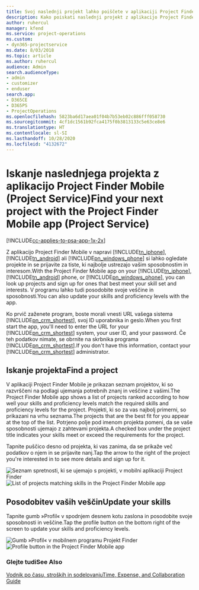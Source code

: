 ```yaml
---
title: Svoj naslednji projekt lahko poiščete v aplikaciji Project Finder Mobile
description: Kako poiskati naslednji projekt z aplikacijo Project Finder Mobile za rešitev Project Service
author: ruhercul
manager: kfend
ms.service: project-operations
ms.custom:
- dyn365-projectservice
ms.date: 8/03/2018
ms.topic: article
ms.author: ruhercul
audience: Admin
search.audienceType:
- admin
- customizer
- enduser
search.app:
- D365CE
- D365PS
- ProjectOperations
ms.openlocfilehash: 5823ba6d17aea01f04b7b53eb02c886fff058730
ms.sourcegitcommit: 4cf1dc1561b92fca4175f0b3813133c5e63ce8e6
ms.translationtype: HT
ms.contentlocale: sl-SI
ms.lasthandoff: 10/28/2020
ms.locfileid: "4132672"
---
```

# <a name="find-your-next-project-with-the-project-finder-mobile-app-project-service"></a><span data-ttu-id="e0f30-103">Iskanje naslednjega projekta z aplikacijo Project Finder Mobile (Project Service)</span><span class="sxs-lookup"><span data-stu-id="e0f30-103">Find your next project with the Project Finder Mobile app (Project Service)</span></span>

[!INCLUDE[cc-applies-to-psa-app-1x-2x](../includes/cc-applies-to-psa-app-1x-2x.md)]

<span data-ttu-id="e0f30-104">Z aplikacijo Project Finder Mobile v napravi [!INCLUDE[tn_iphone](../includes/tn-iphone.md)], [!INCLUDE[tn_android](../includes/tn-android.md)] ali [!INCLUDE[pn_windows_phone](../includes/pn-windows-phone.md)] si lahko ogledate projekte in se prijavite za tiste, ki najbolje ustrezajo vašim sposobnostim in interesom.</span><span class="sxs-lookup"><span data-stu-id="e0f30-104">With the Project Finder Mobile app on your [!INCLUDE[tn_iphone](../includes/tn-iphone.md)], [!INCLUDE[tn_android](../includes/tn-android.md)] phone, or [!INCLUDE[pn_windows_phone](../includes/pn-windows-phone.md)], you can look up projects and sign up for ones that best meet your skill set and interests.</span></span> <span data-ttu-id="e0f30-105">V programu lahko tudi posodobite svoje veščine in sposobnosti.</span><span class="sxs-lookup"><span data-stu-id="e0f30-105">You can also update your skills and proficiency levels with the app.</span></span>  
  
 <span data-ttu-id="e0f30-106">Ko prvič zaženete program, boste morali vnesti URL vašega sistema [!INCLUDE[pn_crm_shortest](../includes/pn-crm-shortest.md)], svoj ID uporabnika in geslo.</span><span class="sxs-lookup"><span data-stu-id="e0f30-106">When you first start the app, you'll need to enter the URL for your [!INCLUDE[pn_crm_shortest](../includes/pn-crm-shortest.md)] system, your user ID, and your password.</span></span> <span data-ttu-id="e0f30-107">Če teh podatkov nimate, se obrnite na skrbnika programa [!INCLUDE[pn_crm_shortest](../includes/pn-crm-shortest.md)].</span><span class="sxs-lookup"><span data-stu-id="e0f30-107">If you don't have this information,  contact your [!INCLUDE[pn_crm_shortest](../includes/pn-crm-shortest.md)] administrator.</span></span>  
  
## <a name="find-a-project"></a><span data-ttu-id="e0f30-108">Iskanje projekta</span><span class="sxs-lookup"><span data-stu-id="e0f30-108">Find a project</span></span>  
 <span data-ttu-id="e0f30-109">V aplikaciji Project Finder Mobile je prikazan seznam projektov, ki so razvrščeni na podlagi ujemanja potrebnih znanj in veščine z vašimi.</span><span class="sxs-lookup"><span data-stu-id="e0f30-109">The Project Finder Mobile app shows a list of projects ranked according to how well your skills and proficiency levels match the required skills and proficiency levels for the project.</span></span> <span data-ttu-id="e0f30-110">Projekti, ki so za vas najbolj primerni, so prikazani na vrhu seznama.</span><span class="sxs-lookup"><span data-stu-id="e0f30-110">The projects that are the best fit for you appear at the top of the list.</span></span> <span data-ttu-id="e0f30-111">Potrjeno polje pod imenom projekta pomeni, da se vaše sposobnosti ujemajo z zahtevami projekta.</span><span class="sxs-lookup"><span data-stu-id="e0f30-111">A checked box under the project title indicates your skills meet or exceed the requirements for the project.</span></span>  
  
 <span data-ttu-id="e0f30-112">Tapnite puščico desno od projekta, ki vas zanima, da se prikaže več podatkov o njem in se prijavite nanj.</span><span class="sxs-lookup"><span data-stu-id="e0f30-112">Tap the arrow to the right of the project you're interested in to see more details and sign up for it.</span></span>  
  
 <span data-ttu-id="e0f30-113">![Seznam spretnosti, ki se ujemajo s projekti, v mobilni aplikaciji Project Finder](../psa/media/project-service-project-finder-list.png "Seznam spretnosti, ki se ujemajo s projekti, v mobilni aplikaciji Project Finder")</span><span class="sxs-lookup"><span data-stu-id="e0f30-113">![List of projects matching skills in the Project Finder Mobile app](../psa/media/project-service-project-finder-list.png "List of projects matching skills in the Project Finder Mobile app")</span></span>  
  
## <a name="update-your-skills"></a><span data-ttu-id="e0f30-114">Posodobitev vaših veščin</span><span class="sxs-lookup"><span data-stu-id="e0f30-114">Update your skills</span></span>  
 <span data-ttu-id="e0f30-115">Tapnite gumb »Profil« v spodnjem desnem kotu zaslona in posodobite svoje sposobnosti in veščine.</span><span class="sxs-lookup"><span data-stu-id="e0f30-115">Tap the profile button on the bottom right of the screen to update your skills and proficiency levels.</span></span>  
  
 <span data-ttu-id="e0f30-116">![Gumb »Profil« v mobilnem programu Projekt Finder](../psa/media/project-service-project-finder-profile.png "Gumb »Profil« v mobilnem programu Projekt Finder")</span><span class="sxs-lookup"><span data-stu-id="e0f30-116">![Profile button in the Project Finder Mobile app](../psa/media/project-service-project-finder-profile.png "Profile button in the Project Finder Mobile app")</span></span>  
  
### <a name="see-also"></a><span data-ttu-id="e0f30-117">Glejte tudi</span><span class="sxs-lookup"><span data-stu-id="e0f30-117">See Also</span></span>  
 [<span data-ttu-id="e0f30-118">Vodnik po času, stroških in sodelovanju</span><span class="sxs-lookup"><span data-stu-id="e0f30-118">Time, Expense, and Collaboration Guide</span></span>](../psa/time-expense-collaboration-guide.md)
